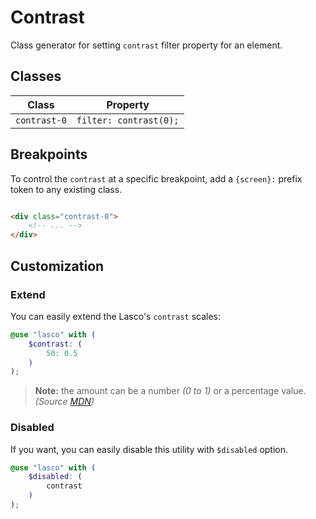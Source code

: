 # Contrast

Class generator for setting `contrast` filter property for an element.

## Classes

| Class        | Property               |
|--------------|------------------------|
| `contrast-0` | `filter: contrast(0);` |

## Breakpoints

To control the `contrast` at a specific breakpoint, add a `{screen}:` prefix token to any existing class.

```html

<div class="contrast-0">
    <!-- ... -->
</div>
```

## Customization

### Extend

You can easily extend the Lasco's `contrast` scales:

```scss
@use "lasco" with (
    $contrast: (
        50: 0.5
    )
);
```

> **Note:** the amount can be a number _(0 to 1)_ or a percentage value. _(Source [MDN](https://developer.mozilla.org/fr/docs/Web/CSS/filter-function/contrast()#exemples))_

### Disabled

If you want, you can easily disable this utility with `$disabled` option.

```scss
@use "lasco" with (
    $disabled: (
        contrast
    )
);
```
